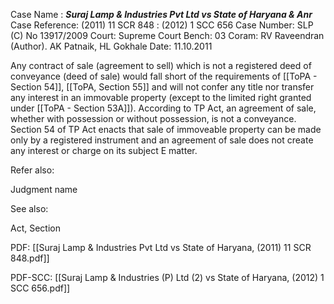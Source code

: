 Case Name : ***Suraj Lamp & Industries Pvt Ltd vs State of Haryana & Anr***
Case Reference: (2011) 11 SCR 848 : (2012) 1 SCC 656
Case Number: SLP (C) No 13917/2009
Court: Supreme Court
Bench: 03
Coram: RV Raveendran (Author). AK Patnaik, HL Gokhale
Date: 11.10.2011


Any contract of sale (agreement to sell) which is not a registered deed of conveyance (deed of sale)  would fall short
of the requirements of [[ToPA - Section 54]], [[ToPA, Section 55]] and will not confer any title nor transfer any interest in an immovable property (except to the limited right granted under [[ToPA - Section 53A]]).
According to TP Act, an agreement of sale, whether
with possession or without possession, is not a conveyance.
Section 54 of TP Act enacts that sale of immoveable property
can be made only by a registered instrument and an agreement
of sale does not create any interest or charge on its subject E
matter.

Refer also:

Judgment name

See also:
 
Act, Section

PDF: [[Suraj Lamp & Industries Pvt Ltd vs State of Haryana, (2011) 11 SCR 848.pdf]]

PDF-SCC: 
[[Suraj Lamp & Industries (P) Ltd (2) vs State of Haryana, (2012) 1 SCC 656.pdf]]